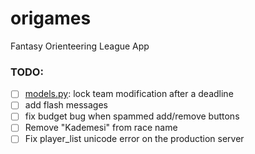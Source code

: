 # origames
Fantasy Orienteering League App

### TODO:
- [ ] [models.py](league/models.py): lock team modification after a deadline
- [ ] add flash messages
- [ ] fix budget bug when spammed add/remove buttons
- [ ] Remove "Kademesi" from race name
- [ ] Fix player_list unicode error on the production server
